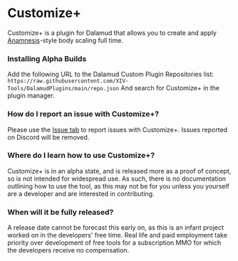 # Customize+
Customize+ is a plugin for Dalamud that allows you to create and apply [Anamnesis](https://github.com/imchillin/Anamnesis)-style body scaling full time.

### Installing Alpha Builds
Add the following URL to the Dalamud Custom Plugin Repositories list:  
`https://raw.githubusercontent.com/XIV-Tools/DalamudPlugins/main/repo.json`
And search for Customize+ in the plugin manager.

### How do I report an issue with Customize+?
Please use the [Issue tab](https://github.com/XIV-Tools/CustomizePlus/issues) to report issues with Customize+. Issues reported on Discord will be removed.

### Where do I learn how to use Customize+?
Customize+ is in an alpha state, and is released more as a proof of concept, so is not intended for widespread use. As such, there is no documentation outlining how to use the tool, as this may not be for you unless you yourself are a developer and are interested in contributing.

### When will it be fully released?
A release date cannot be forecast this early on, as this is an infant project worked on in the developers' free time. Real life and paid employment take priority over development of free tools for a subscription MMO for which the developers receive no compensation.

